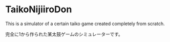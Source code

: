 # TaikoNijiiroDon

This is a simulator of a certain taiko game created completely from scratch.

完全に1から作られた某太鼓ゲームのシミュレーターです。
